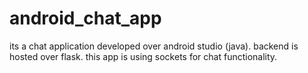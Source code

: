 # android_chat_app
its a chat application developed over android studio (java). backend is hosted over flask. this app is using sockets for chat functionality.
